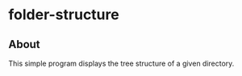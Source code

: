 # folder-structure

## About

This simple program displays the tree structure of a given directory.
